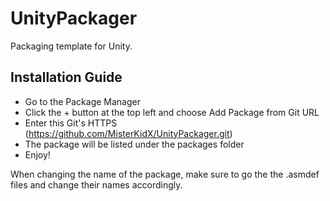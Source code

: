 # UnityPackager
Packaging template for Unity.

## Installation Guide

* Go to the Package Manager
* Click the + button at the top left and choose Add Package from Git URL
* Enter this Git's HTTPS (https://github.com/MisterKidX/UnityPackager.git)
* The package will be listed under the packages folder
* Enjoy! 

When changing the name of the package, make sure to go the the .asmdef files and change their names accordingly.
